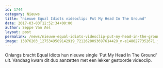 ```yaml
---
id: 1744
category: Nieuws
title: "nieuwe Equal Idiots videoclip: Put My Head In The Ground"
date: 2017-03-03T12:52:34+00:00
author: Seppe Van Ael
layout: post
permalink: /news/nieuwe-equal-idiots-videoclip-put-my-head-in-the-ground/
image: 13876203_1275349589142919_7212628093697614428_n-e1488277352671.jpg
---
```

Onlangs bracht Equal Idiots hun nieuwe single 'Put My Head In The Ground' uit. Vandaag kwam dit duo aanzetten met een lekker gestoorde videoclip.

&nbsp;